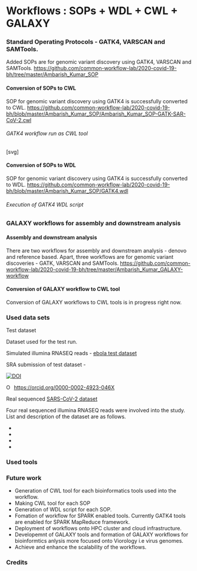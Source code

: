 # Workflows : SOPs + WDL + CWL + GALAXY
### Standard Operating Protocols - GATK4, VARSCAN and SAMTools.
Added SOPs are for genomic variant discovery using GATK4, VARSCAN and SAMTools.
https://github.com/common-workflow-lab/2020-covid-19-bh/tree/master/Ambarish_Kumar_SOP
#### Conversion of SOPs to CWL
SOP for genomic variant discovery using GATK4 is successfully converted to CWL.
https://github.com/common-workflow-lab/2020-covid-19-bh/blob/master/Ambarish_Kumar_SOP/Ambarish_Kumar_SOP-GATK-SAR-CoV-2.cwl

###### GATK4 workflow run as CWL tool
[svg]
#### Conversion of SOPs to WDL
SOP for genomic variant discovery using GATK4 is successfully converted to WDL.
https://github.com/common-workflow-lab/2020-covid-19-bh/blob/master/Ambarish_Kumar_SOP/GATK4.wdl

###### Execution of GATK4 WDL script


### GALAXY workflows for assembly and downstream analysis
#### Assembly and downstream analysis
There are two workflows for assembly and downstream analysis - denovo and reference based. Apart, three workflows are for genomic variant discoveries - GATK, VARSCAN and SAMTools.
https://github.com/common-workflow-lab/2020-covid-19-bh/tree/master/Ambarish_Kumar_GALAXY-workflow

#### Conversion of GALAXY workflow to CWL tool
Conversion of GALAXY workflows to CWL tools is in progress right now.

### Used data sets

Test dataset

Dataset used for the test run.

Simulated illumina RNASEQ reads - [ebola test dataset](https://github.com/ambarishK/simulatedEbolaDataset)

SRA submission of test dataset -

[![DOI](https://zenodo.org/badge/DOI/10.5281/zenodo.3407828.svg)](https://doi.org/10.5281/zenodo.3407828)<div itemscope itemtype="https://schema.org/Person"><a itemprop="sameAs" content="https://orcid.org/0000-0002-4923-046X" href="https://orcid.org/0000-0002-4923-046X" target="orcid.widget" rel="noopener noreferrer" style="vertical-align:top;"><img src="https://orcid.org/sites/default/files/images/orcid_16x16.png" style="width:1em;margin-right:.5em;" alt="ORCID iD icon">https://orcid.org/0000-0002-4923-046X</a></div>

Real sequenced [SARS-CoV-2 dataset](https://usegalaxy.eu/u/bgruening/h/45-sra-sars-cov-2-datasets-to-play-with)

Four real sequenced illumina RNASEQ reads were involved into the study. List and description of the dataset are as follows.

-
-
-
-

### Used tools

### Future work

- Generation of CWL tool for each bioinformatics tools used into the workflow.
- Making CWL tool for each SOP
- Generation of WDL script for each SOP.
- Fomation of workflow for SPARK enabled tools. Currently GATK4 tools are enabled for SPARK MapReduce framework.
- Deployment of workflows onto HPC cluster and cloud infrastructure.
- Developemnt of GALAXY tools and formation of GALAXY workflows for bioinformtics anlysis more focused onto Viorology i.e virus genomes.
- Achieve and enhance the scalability of the workflows.

### Credits


 
